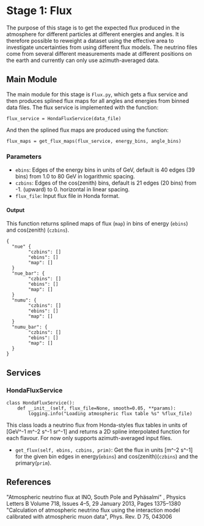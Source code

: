 # Stage 1: Flux

The purpose of this stage is to get the expected flux produced in the atmosphere for different particles at different energies and angles. It is therefore possible to reweight a dataset using the effective area to investigate uncertainties from using different flux models. The neutrino files come from several different measurements made at different positions on the earth and currently can only use azimuth-averaged data.

## Main Module

The main module for this stage is `Flux.py`, which gets a flux service and then produces splined flux maps for all angles and energies from binned data files. The flux service is implemented with the function:

```flux_service = HondaFluxService(data_file)```

And then the splined flux maps are produced using the function:

```flux_maps = get_flux_maps(flux_service, energy_bins, angle_bins)```

### Parameters

*  `ebins`: Edges of the energy bins in units of GeV, default is 40 edges (39 bins) from 1.0 to 80 GeV in logarithmic spacing.
*  `czbins`: Edges of the cos(zenith) bins, default is 21 edges (20 bins) from -1. (upward) to 0. horizontal in linear spacing.
*  `flux_file`: Input flux file in Honda format.

#### Output

This function returns splined maps of flux (`map`) in bins of energy (`ebins`) and cos(zenith) (`czbins`).
```
{
  "nue" {
        "czbins": []
        "ebins": []
        "map": []
  }
  "nue_bar": {
        "czbins": []
        "ebins": []
        "map": []
  }
  "numu": {
        "czbins": []
        "ebins": []
        "map": []
  }
  "numu_bar": {
        "czbins": []
        "ebins": []
        "map": []
  }
}
```

## Services

### HondaFluxService

```
class HondaFluxService():
    def __init__(self, flux_file=None, smooth=0.05, **params):
        logging.info("Loading atmospheric flux table %s" %flux_file)
```

This class loads a neutrino flux from Honda-styles flux tables in units of [GeV^-1 m^-2 s^-1 sr^-1] and returns a 2D spline interpolated function for each flavour. For now only supports azimuth-averaged input files.

* `get_flux(self, ebins, czbins, prim)`: Get the flux in units [m^-2 s^-1] for the given bin edges in energy(`ebins`) and cos(zenith)(`czbins`) and the primary(`prim`).

## References
"Atmospheric neutrino flux at INO, South Pole and Pyhäsalmi" , Physics Letters B Volume 718, Issues 4–5, 29 January 2013, Pages 1375–1380
"Calculation of atmospheric neutrino flux using the interaction model calibrated with atmospheric muon data", Phys. Rev. D 75, 043006
